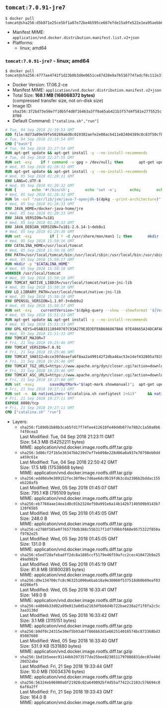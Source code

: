 ## `tomcat:7.0.91-jre7`

```console
$ docker pull tomcat@sha256:d5b871e25ce5bf1a87e72be4b595ce667efde15a9fe522e1ea95aebb6c503578
```

-	Manifest MIME: `application/vnd.docker.distribution.manifest.list.v2+json`
-	Platforms:
	-	linux; amd64

### `tomcat:7.0.91-jre7` - linux; amd64

```console
$ docker pull tomcat@sha256:4777ae4742f1d23b0b3d8e0651ce87d28e9a765167747adcf0c112e37a6f7f6d
```

-	Docker Version: 17.06.2-ce
-	Manifest MIME: `application/vnd.docker.distribution.manifest.v2+json`
-	Total Size: **168.1 MB (168068372 bytes)**  
	(compressed transfer size, not on-disk size)
-	Image ID: `sha256:372bd73e50e7f10b5f4d8f16463a3ff0a65ab421b3f57d4f581e2775525c8f08`
-	Default Command: `["catalina.sh","run"]`

```dockerfile
# Tue, 04 Sep 2018 21:19:53 GMT
ADD file:8d73a09e59fe50289a6d0c019302aefe2e00ac6411e82404389c0c83f50cf08a in / 
# Tue, 04 Sep 2018 21:19:54 GMT
CMD ["bash"]
# Tue, 04 Sep 2018 22:27:54 GMT
RUN apt-get update && apt-get install -y --no-install-recommends 		ca-certificates 		curl 		netbase 		wget 	&& rm -rf /var/lib/apt/lists/*
# Tue, 04 Sep 2018 22:27:55 GMT
RUN set -ex; 	if ! command -v gpg > /dev/null; then 		apt-get update; 		apt-get install -y --no-install-recommends 			gnupg 			dirmngr 		; 		rm -rf /var/lib/apt/lists/*; 	fi
# Wed, 05 Sep 2018 01:28:31 GMT
RUN apt-get update && apt-get install -y --no-install-recommends 		bzip2 		unzip 		xz-utils 	&& rm -rf /var/lib/apt/lists/*
# Wed, 05 Sep 2018 01:28:31 GMT
ENV LANG=C.UTF-8
# Wed, 05 Sep 2018 01:28:32 GMT
RUN { 		echo '#!/bin/sh'; 		echo 'set -e'; 		echo; 		echo 'dirname "$(dirname "$(readlink -f "$(which javac || which java)")")"'; 	} > /usr/local/bin/docker-java-home 	&& chmod +x /usr/local/bin/docker-java-home
# Wed, 05 Sep 2018 01:28:32 GMT
RUN ln -svT "/usr/lib/jvm/java-7-openjdk-$(dpkg --print-architecture)" /docker-java-home
# Wed, 05 Sep 2018 01:28:33 GMT
ENV JAVA_HOME=/docker-java-home/jre
# Wed, 05 Sep 2018 01:28:33 GMT
ENV JAVA_VERSION=7u181
# Wed, 05 Sep 2018 01:28:33 GMT
ENV JAVA_DEBIAN_VERSION=7u181-2.6.14-1~deb8u1
# Wed, 05 Sep 2018 01:29:30 GMT
RUN set -ex; 		if [ ! -d /usr/share/man/man1 ]; then 		mkdir -p /usr/share/man/man1; 	fi; 		apt-get update; 	apt-get install -y --no-install-recommends 		openjdk-7-jre="$JAVA_DEBIAN_VERSION" 	; 	rm -rf /var/lib/apt/lists/*; 		[ "$(readlink -f "$JAVA_HOME")" = "$(docker-java-home)" ]; 		update-alternatives --get-selections | awk -v home="$(readlink -f "$JAVA_HOME")" 'index($3, home) == 1 { $2 = "manual"; print | "update-alternatives --set-selections" }'; 	update-alternatives --query java | grep -q 'Status: manual'
# Wed, 05 Sep 2018 15:50:16 GMT
ENV CATALINA_HOME=/usr/local/tomcat
# Wed, 05 Sep 2018 15:50:16 GMT
ENV PATH=/usr/local/tomcat/bin:/usr/local/sbin:/usr/local/bin:/usr/sbin:/usr/bin:/sbin:/bin
# Wed, 05 Sep 2018 15:50:17 GMT
RUN mkdir -p "$CATALINA_HOME"
# Wed, 05 Sep 2018 15:50:18 GMT
WORKDIR /usr/local/tomcat
# Wed, 05 Sep 2018 15:50:18 GMT
ENV TOMCAT_NATIVE_LIBDIR=/usr/local/tomcat/native-jni-lib
# Wed, 05 Sep 2018 15:50:18 GMT
ENV LD_LIBRARY_PATH=/usr/local/tomcat/native-jni-lib
# Wed, 05 Sep 2018 15:50:18 GMT
ENV OPENSSL_VERSION=1.1.0f-3+deb9u2
# Wed, 05 Sep 2018 15:50:57 GMT
RUN set -ex; 	currentVersion="$(dpkg-query --show --showformat '${Version}\n' openssl)"; 	if dpkg --compare-versions "$currentVersion" '<<' "$OPENSSL_VERSION"; then 		if ! grep -q stretch /etc/apt/sources.list; then 			{ 				echo 'deb http://deb.debian.org/debian stretch main'; 				echo 'deb http://security.debian.org stretch/updates main'; 				echo 'deb http://deb.debian.org/debian stretch-updates main'; 			} > /etc/apt/sources.list.d/stretch.list; 			{ 				echo 'Package: *'; 				echo 'Pin: release n=stretch*'; 				echo 'Pin-Priority: -10'; 				echo; 				echo 'Package: openssl libssl*'; 				echo "Pin: version $OPENSSL_VERSION"; 				echo 'Pin-Priority: 990'; 			} > /etc/apt/preferences.d/stretch-openssl; 		fi; 		apt-get update; 		apt-get install -y --no-install-recommends openssl="$OPENSSL_VERSION"; 		rm -rf /var/lib/apt/lists/*; 	fi
# Wed, 05 Sep 2018 15:51:33 GMT
RUN apt-get update && apt-get install -y --no-install-recommends 		libapr1 	&& rm -rf /var/lib/apt/lists/*
# Wed, 05 Sep 2018 15:51:33 GMT
ENV GPG_KEYS=05AB33110949707C93A279E3D3EFE6B686867BA6 07E48665A34DCAFAE522E5E6266191C37C037D42 47309207D818FFD8DCD3F83F1931D684307A10A5 541FBE7D8F78B25E055DDEE13C370389288584E7 61B832AC2F1C5A90F0F9B00A1C506407564C17A3 713DA88BE50911535FE716F5208B0AB1D63011C7 79F7026C690BAA50B92CD8B66A3AD3F4F22C4FED 9BA44C2621385CB966EBA586F72C284D731FABEE A27677289986DB50844682F8ACB77FC2E86E29AC A9C5DF4D22E99998D9875A5110C01C5A2F6059E7 DCFD35E0BF8CA7344752DE8B6FB21E8933C60243 F3A04C595DB5B6A5F1ECA43E3B7BBB100D811BBE F7DA48BB64BCB84ECBA7EE6935CD23C10D498E23
# Wed, 05 Sep 2018 15:51:33 GMT
ENV TOMCAT_MAJOR=7
# Fri, 21 Sep 2018 19:25:46 GMT
ENV TOMCAT_VERSION=7.0.91
# Fri, 21 Sep 2018 19:25:46 GMT
ENV TOMCAT_SHA512=8cce397deaefa6f8aa2a499142f2dba46ac53e14ef432805a7819fd8987ebc66b257829c1f596c95e4d9fd86cfd45d5eea0c2b7d63286f7b1e58dc3316b7936b
# Fri, 21 Sep 2018 19:25:46 GMT
ENV TOMCAT_TGZ_URLS=https://www.apache.org/dyn/closer.cgi?action=download&filename=tomcat/tomcat-7/v7.0.91/bin/apache-tomcat-7.0.91.tar.gz 	https://www-us.apache.org/dist/tomcat/tomcat-7/v7.0.91/bin/apache-tomcat-7.0.91.tar.gz 	https://www.apache.org/dist/tomcat/tomcat-7/v7.0.91/bin/apache-tomcat-7.0.91.tar.gz 	https://archive.apache.org/dist/tomcat/tomcat-7/v7.0.91/bin/apache-tomcat-7.0.91.tar.gz
# Fri, 21 Sep 2018 19:25:46 GMT
ENV TOMCAT_ASC_URLS=https://www.apache.org/dyn/closer.cgi?action=download&filename=tomcat/tomcat-7/v7.0.91/bin/apache-tomcat-7.0.91.tar.gz.asc 	https://www-us.apache.org/dist/tomcat/tomcat-7/v7.0.91/bin/apache-tomcat-7.0.91.tar.gz.asc 	https://www.apache.org/dist/tomcat/tomcat-7/v7.0.91/bin/apache-tomcat-7.0.91.tar.gz.asc 	https://archive.apache.org/dist/tomcat/tomcat-7/v7.0.91/bin/apache-tomcat-7.0.91.tar.gz.asc
# Fri, 21 Sep 2018 19:27:08 GMT
RUN set -eux; 		savedAptMark="$(apt-mark showmanual)"; 	apt-get update; 		apt-get install -y --no-install-recommends gnupg dirmngr; 		export GNUPGHOME="$(mktemp -d)"; 	for key in $GPG_KEYS; do 		gpg --keyserver ha.pool.sks-keyservers.net --recv-keys "$key"; 	done; 		apt-get install -y --no-install-recommends wget ca-certificates; 		success=; 	for url in $TOMCAT_TGZ_URLS; do 		if wget -O tomcat.tar.gz "$url"; then 			success=1; 			break; 		fi; 	done; 	[ -n "$success" ]; 		echo "$TOMCAT_SHA512 *tomcat.tar.gz" | sha512sum -c -; 		success=; 	for url in $TOMCAT_ASC_URLS; do 		if wget -O tomcat.tar.gz.asc "$url"; then 			success=1; 			break; 		fi; 	done; 	[ -n "$success" ]; 		gpg --batch --verify tomcat.tar.gz.asc tomcat.tar.gz; 	tar -xvf tomcat.tar.gz --strip-components=1; 	rm bin/*.bat; 	rm tomcat.tar.gz*; 	command -v gpgconf && gpgconf --kill all || :; 	rm -rf "$GNUPGHOME"; 		nativeBuildDir="$(mktemp -d)"; 	tar -xvf bin/tomcat-native.tar.gz -C "$nativeBuildDir" --strip-components=1; 	apt-get install -y --no-install-recommends 		dpkg-dev 		gcc 		libapr1-dev 		libssl-dev 		make 		"openjdk-${JAVA_VERSION%%[.~bu-]*}-jdk=$JAVA_DEBIAN_VERSION" 	; 	( 		export CATALINA_HOME="$PWD"; 		cd "$nativeBuildDir/native"; 		gnuArch="$(dpkg-architecture --query DEB_BUILD_GNU_TYPE)"; 		./configure 			--build="$gnuArch" 			--libdir="$TOMCAT_NATIVE_LIBDIR" 			--prefix="$CATALINA_HOME" 			--with-apr="$(which apr-1-config)" 			--with-java-home="$(docker-java-home)" 			--with-ssl=yes; 		make -j "$(nproc)"; 		make install; 	); 	rm -rf "$nativeBuildDir"; 	rm bin/tomcat-native.tar.gz; 		apt-mark auto '.*' > /dev/null; 	[ -z "$savedAptMark" ] || apt-mark manual $savedAptMark; 	apt-get purge -y --auto-remove -o APT::AutoRemove::RecommendsImportant=false; 	rm -rf /var/lib/apt/lists/*; 		find ./bin/ -name '*.sh' -exec sed -ri 's|^#!/bin/sh$|#!/usr/bin/env bash|' '{}' +; 		chmod -R +rX .; 	chmod 777 logs work
# Fri, 21 Sep 2018 19:27:11 GMT
RUN set -e 	&& nativeLines="$(catalina.sh configtest 2>&1)" 	&& nativeLines="$(echo "$nativeLines" | grep 'Apache Tomcat Native')" 	&& nativeLines="$(echo "$nativeLines" | sort -u)" 	&& if ! echo "$nativeLines" | grep 'INFO: Loaded APR based Apache Tomcat Native library' >&2; then 		echo >&2 "$nativeLines"; 		exit 1; 	fi
# Fri, 21 Sep 2018 19:27:11 GMT
EXPOSE 8080/tcp
# Fri, 21 Sep 2018 19:27:11 GMT
CMD ["catalina.sh" "run"]
```

-	Layers:
	-	`sha256:f189db1b88b3cab5fd17f74fee412610fe40d4b077e7882c1a50a8b6f4f0cea3`  
		Last Modified: Tue, 04 Sep 2018 21:23:11 GMT  
		Size: 54.3 MB (54252211 bytes)  
		MIME: application/vnd.docker.image.rootfs.diff.tar.gzip
	-	`sha256:3d06cf2f1b5e36347bb239d7ef7eb098e228d06a0a937e70798eb0dda459c61e`  
		Last Modified: Tue, 04 Sep 2018 22:50:42 GMT  
		Size: 17.5 MB (17538668 bytes)  
		MIME: application/vnd.docker.image.rootfs.diff.tar.gzip
	-	`sha256:edd0da9e309152fec30f0ec7d6ae6dc9b19fd63cda2386b2bddac155eb220afb`  
		Last Modified: Wed, 05 Sep 2018 01:45:07 GMT  
		Size: 795.1 KB (795109 bytes)  
		MIME: application/vnd.docker.image.rootfs.diff.tar.gzip
	-	`sha256:eb7768aae14ea1d8c01b2324ef50a991e6a14b142b7149509b9143b7128f65b5`  
		Last Modified: Wed, 05 Sep 2018 01:45:05 GMT  
		Size: 248.0 B  
		MIME: application/vnd.docker.image.rootfs.diff.tar.gzip
	-	`sha256:e2780f585e0f765770db388c55b317f1df7d9bbf660e9575322f850af9782e25`  
		Last Modified: Wed, 05 Sep 2018 01:45:05 GMT  
		Size: 131.0 B  
		MIME: application/vnd.docker.image.rootfs.diff.tar.gzip
	-	`sha256:e5ed720afebadff2dc8a1885ccf5179e46f59afcc2cec410472b9a2549ad9829`  
		Last Modified: Wed, 05 Sep 2018 01:45:19 GMT  
		Size: 81.8 MB (81800285 bytes)  
		MIME: application/vnd.docker.image.rootfs.diff.tar.gzip
	-	`sha256:d9e134700cfc8c963251090a6bab18a9e30060f537518d60b09eaf034d206ef5`  
		Last Modified: Wed, 05 Sep 2018 16:33:41 GMT  
		Size: 149.0 B  
		MIME: application/vnd.docker.image.rootfs.diff.tar.gzip
	-	`sha256:e4804b33d02a99e013a0d5a2163dfbb6d4b722bae238a2f1f8fa2c5c3aa3130d`  
		Last Modified: Wed, 05 Sep 2018 16:33:42 GMT  
		Size: 3.1 MB (3115151 bytes)  
		MIME: application/vnd.docker.image.rootfs.diff.tar.gzip
	-	`sha256:b9df0c24315e30ef5b93abff866bb3d1e662514016574bc873368bd385087608`  
		Last Modified: Wed, 05 Sep 2018 16:33:40 GMT  
		Size: 531.9 KB (531880 bytes)  
		MIME: application/vnd.docker.image.rootfs.diff.tar.gzip
	-	`sha256:1bd1b5eeec91144bb2973577de25bee8238511797086831dec07e40d20d32aba`  
		Last Modified: Fri, 21 Sep 2018 19:33:44 GMT  
		Size: 10.0 MB (10034376 bytes)  
		MIME: application/vnd.docker.image.rootfs.diff.tar.gzip
	-	`sha256:56324eb96980a0f21928c02a649092bf4d55a77422c2183c576694c06af8a2ff`  
		Last Modified: Fri, 21 Sep 2018 19:33:43 GMT  
		Size: 164.0 B  
		MIME: application/vnd.docker.image.rootfs.diff.tar.gzip
